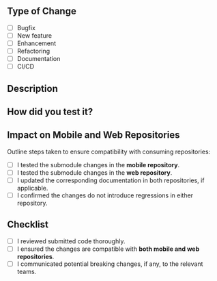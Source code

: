 ## Type of Change

<!-- Put an `x` in the boxes that apply -->

- [ ] Bugfix
- [ ] New feature
- [ ] Enhancement
- [ ] Refactoring
- [ ] Documentation
- [ ] CI/CD

## Description

<!-- Describe your changes in detail -->

## How did you test it?

<!--
Describe how you tested your changes:

- Did you write integration/unit/API tests?
- Did you verify compatibility with both the mobile and web repositories (provide steps)?
- Attach relevant logs or screenshots, if applicable.
-->

## Impact on Mobile and Web Repositories

Outline steps taken to ensure compatibility with consuming repositories:

- [ ] I tested the submodule changes in the **mobile repository**.
- [ ] I tested the submodule changes in the **web repository**.
- [ ] I updated the corresponding documentation in both repositories, if applicable.
- [ ] I confirmed the changes do not introduce regressions in either repository.

## Checklist

<!-- Put an `x` in the boxes that apply -->

- [ ] I reviewed submitted code thoroughly.
- [ ] I ensured the changes are compatible with **both mobile and web repositories**.
- [ ] I communicated potential breaking changes, if any, to the relevant teams.
